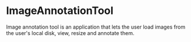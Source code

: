 # ImageAnnotationTool
Image annotation tool is an application that lets the user load images from the user's local disk, view, resize and annotate them.
